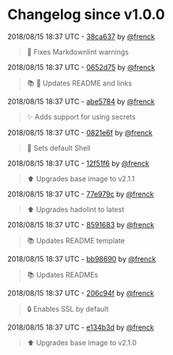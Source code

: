 # Changelog since v1.0.0

2018/08/15 18:37 UTC - [38ca637](https://github.com/hassio-addons/addon-happy-bubbles/commit/38ca63763f45e4cbde5f8e52f31d064427d97c7d) by [@frenck](https://github.com/frenck)
> :shirt: Fixes Markdownlint warnings 

2018/08/15 18:37 UTC - [0652d75](https://github.com/hassio-addons/addon-happy-bubbles/commit/0652d758e95019a64244d0b75ebdc11a4c366e4c) by [@frenck](https://github.com/frenck)
> :books: :shirt: Updates README and links 

2018/08/15 18:37 UTC - [abe5784](https://github.com/hassio-addons/addon-happy-bubbles/commit/abe5784d02faaacd43ceac6ee552d769d0c6b135) by [@frenck](https://github.com/frenck)
> :sparkles: Adds support for using secrets 

2018/08/15 18:37 UTC - [0821e6f](https://github.com/hassio-addons/addon-happy-bubbles/commit/0821e6f06fca030af78f6582ad50f5d1a8a7d08b) by [@frenck](https://github.com/frenck)
> :whale: Sets default Shell 

2018/08/15 18:37 UTC - [12f51f6](https://github.com/hassio-addons/addon-happy-bubbles/commit/12f51f62db6b424732937c7846bb08ef15494efe) by [@frenck](https://github.com/frenck)
> :arrow_up: Upgrades base image to v2.1.1 

2018/08/15 18:37 UTC - [77e979c](https://github.com/hassio-addons/addon-happy-bubbles/commit/77e979ce2e2e221ba6e44c8db220cf0213811f72) by [@frenck](https://github.com/frenck)
> :arrow_up: Upgrades hadolint to latest 

2018/08/15 18:37 UTC - [8591683](https://github.com/hassio-addons/addon-happy-bubbles/commit/85916834c42ffa66d1508b02887dac4db8d6ca79) by [@frenck](https://github.com/frenck)
> :books: Updates README template 

2018/08/15 18:37 UTC - [bb98690](https://github.com/hassio-addons/addon-happy-bubbles/commit/bb98690262e1427a8a953109222876514c000a31) by [@frenck](https://github.com/frenck)
> :books: Updates READMEs 

2018/08/15 18:37 UTC - [206c94f](https://github.com/hassio-addons/addon-happy-bubbles/commit/206c94f5d377d027333252c883310f5fa81ce87b) by [@frenck](https://github.com/frenck)
> :lock: Enables SSL by default 

2018/08/15 18:37 UTC - [e134b3d](https://github.com/hassio-addons/addon-happy-bubbles/commit/e134b3d53c1760733c2e164aa6c740b5f2e2382a) by [@frenck](https://github.com/frenck)
> :arrow_up: Upgrades base image to v2.1.0 

